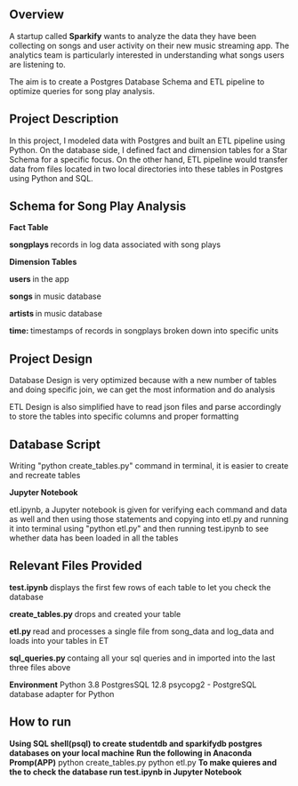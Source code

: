 <h2>Overview</h2> 

A startup called <b>Sparkify</b> wants to analyze the data they have been collecting on songs and user activity on their new music streaming app. The analytics team is particularly interested in understanding what songs users are listening to.

The aim is to create a Postgres Database Schema and ETL pipeline to optimize queries for song play analysis.

<h2>Project Description </h2>

In this project, I modeled data with Postgres and built an ETL pipeline using Python. On the database side, I defined fact and dimension tables for a Star Schema for a specific focus. On the other hand, ETL pipeline would transfer data from files located in two local directories into these tables in Postgres using Python and SQL.

<h2>Schema for Song Play Analysis</h2>

<b>Fact Table</b>

<b> songplays </b> records in log data associated with song plays

<b>Dimension Tables</b>

<b> users </b> in the app

<b> songs </b> in music database

<b> artists </b> in music database

<b> time: </b> timestamps of records in songplays broken down into specific units

<h2>Project Design</h2>

Database Design is very optimized because with a new number of tables and doing specific join, we can get the most information and do analysis

ETL Design is also simplified have to read json files and parse accordingly to store the tables into specific columns and proper formatting

<h2>Database Script</h2>

Writing "python create_tables.py" command in terminal, it is easier to create and recreate tables

<b>Jupyter Notebook</b>

etl.ipynb, a Jupyter notebook is given for verifying each command and data as well and then using those statements and copying into etl.py and running it into terminal using "python etl.py" and then running test.ipynb to see whether data has been loaded in all the tables

<h2>Relevant Files Provided </h2>

<b>test.ipynb </b>displays the first few rows of each table to let you check the database

<b>create_tables.py </b>drops and created your table

<b>etl.py </b>read and processes a single file from song_data and log_data and loads into your tables in ET

<b>sql_queries.py </b>containg all your sql queries and in imported into the last three files above

<b>Environment</b>
Python 3.8
PostgresSQL 12.8
psycopg2 - PostgreSQL database adapter for Python

<h2>How to run</h2>
<b> Using SQL shell(psql) to create studentdb and sparkifydb postgres databases on your local machine</b>
<b>Run the following in Anaconda Promp(APP)</b>
  python create_tables.py 
  python etl.py 
<b>To make quieres and the to check the database run test.ipynb in Jupyter Notebook</b>
